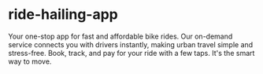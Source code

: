 # ride-hailing-app
Your one-stop app for fast and affordable bike rides. Our on-demand service connects you with drivers instantly, making urban travel simple and stress-free. Book, track, and pay for your ride with a few taps. It's the smart way to move.
